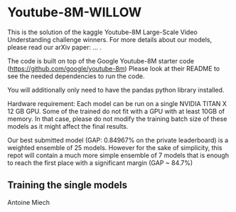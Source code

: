 # Youtube-8M-WILLOW
This is the solution of the kaggle Youtube-8M Large-Scale Video Understanding challenge winners.
For more details about our models,  please read our arXiv paper: ... .

The code is built on top of the Google Youtube-8M starter code (https://github.com/google/youtube-8m)
Please look at their README to see the needed dependencies to run the code.

You will additionally only need to have the pandas python library installed.

Hardware requirement: Each model can be run on a single NVIDIA TITAN X 12 GB GPU. Some of the trained
do not fit with a GPU with at least 10GB of memory. In that case, please do not modify the training batch size 
of these models as it might affect the final results.

Our best submitted model (GAP: 0.84967% on the private leaderboard) is a weighted ensemble of 25 models.
However for the sake of simplicity, this repot will contain a much more simple ensemble of 
7 models that is enough to reach the first place with a significant margin (GAP ~ 84.7%)


## Training the single models




Antoine Miech
